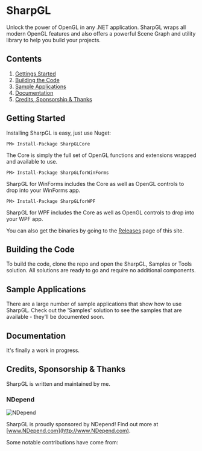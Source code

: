 SharpGL
=======

Unlock the power of OpenGL in any .NET application. SharpGL wraps all modern OpenGL features and also offers a powerful Scene Graph and utility library to help you build your projects.

Contents
--------

1. [Gettings Started](#getting-started)
2. [Building the Code](#building-the-code)
3. [Sample Applications](#sample-applications)
4. [Documentation](#documentation)
5. [Credits, Sponsorship & Thanks](#credits-sponsorship--thanks)

Getting Started
---------------

Installing SharpGL is easy, just use Nuget:

````
PM> Install-Package SharpGLCore
````

The Core is simply the full set of OpenGL functions and extensions wrapped and available to use.

````
PM> Install-Package SharpGLforWinForms
````

SharpGL for WinForms includes the Core as well as OpenGL controls to drop into your WinForms app.

````
PM> Install-Package SharpGLforWPF
````

SharpGL for WPF includes the Core as well as OpenGL controls to drop into your WPF app.

You can also get the binaries by going to the [Releases](https://github.com/dwmkerr/sharpgl/releases) page of this site.

Building the Code
-----------------

To build the code, clone the repo and open the SharpGL, Samples or Tools solution. All solutions are ready to go and require no additional components.

Sample Applications
-------------------

There are a large number of sample applications that show how to use SharpGL. Check out the 'Samples' solution to see the samples that are available - they'll be documented soon.

Documentation
-------------

It's finally a work in progress.

Credits, Sponsorship & Thanks
-----------------------------

SharpGL is written and maintained by me.

### NDepend ###

![NDepend](https://github.com/dwmkerr/sharpgl/blob/master/assets/sponsors/ndepend.png "NDepend")

SharpGL is proudly sponsored by NDepend! Find out more at [www.NDepend.com](http://www.NDepend.com).

Some notable contributions have come from:

